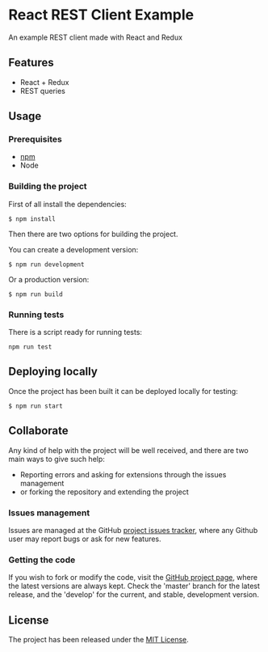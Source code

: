 # React REST Client Example

An example REST client made with React and Redux

## Features

- React + Redux
- REST queries

## Usage

### Prerequisites

- [npm][npm]
- Node

### Building the project

First of all install the dependencies:

```
$ npm install
```

Then there are two options for building the project.

You can create a development version:

```
$ npm run development
```

Or a production version:

```
$ npm run build
```

### Running tests

There is a script ready for running tests:

```
npm run test
```

## Deploying locally

Once the project has been built it can be deployed locally for testing:

```
$ npm run start
```

## Collaborate

Any kind of help with the project will be well received, and there are two main ways to give such help:

- Reporting errors and asking for extensions through the issues management
- or forking the repository and extending the project

### Issues management

Issues are managed at the GitHub [project issues tracker][issues], where any Github user may report bugs or ask for new features.

### Getting the code

If you wish to fork or modify the code, visit the [GitHub project page][scm], where the latest versions are always kept. Check the 'master' branch for the latest release, and the 'develop' for the current, and stable, development version.

## License

The project has been released under the [MIT License][license].

[issues]: https://github.com/Bernardo-MG/react-rest-client-example/issues
[license]: http://www.opensource.org/licenses/mit-license.php
[npm]: https://www.npmjs.com/
[scm]: http://github.com/Bernardo-MG/react-rest-client-example
